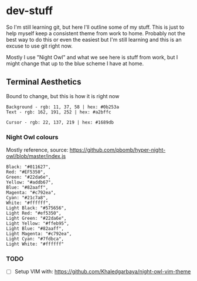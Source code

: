 # dev-stuff
So I'm still learning git, but here I'll outline some of my stuff.
This is just to help myself keep a consistent theme from work to home. Probably not the best way to do this or even the easiest but I'm still learning and this is an excuse to use git right now.

Mostly I use "Night Owl" and what we see here is stuff from work, but I might change that up to the blue scheme I have at home.

## Terminal Aesthetics
Bound to change, but this is how it is right now
```
Background - rgb: 11, 37, 58 | hex: #0b253a
Text - rgb: 162, 191, 252 | hex: #a2bffc

Cursor - rgb: 22, 137, 219 | hex: #1689db
```

### Night Owl colours
Mostly reference, source: https://github.com/pbomb/hyper-night-owl/blob/master/index.js
```
Black: "#011627",
Red: "#EF5350",
Green: "#22da6e",
Yellow: "#addb67",
Blue: "#82aaff",
Magenta: "#c792ea",
Cyan: "#21c7a8",
White: "#ffffff",
Light Black: "#575656",
Light Red: "#ef5350",
Light Green: "#22da6e",
Light Yellow: "#ffeb95",
Light Blue: "#82aaff",
Light Magenta: "#c792ea",
Light Cyan: "#7fdbca",
Light White: "#ffffff"
```

### TODO
- [ ] Setup VIM with: https://github.com/Khaledgarbaya/night-owl-vim-theme